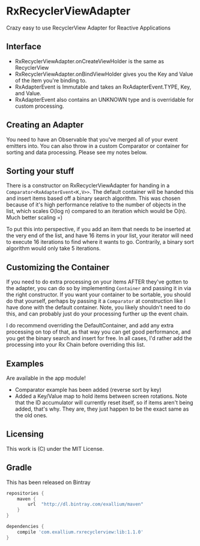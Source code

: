 # RxRecyclerViewAdapter

Crazy easy to use RecyclerView Adapter for Reactive Applications

## Interface

* RxRecyclerViewAdapter.onCreateViewHolder is the same as RecyclerView
* RxRecyclerViewAdapter.onBindViewHolder gives you the Key and Value of the item
  you're binding to.
* RxAdapterEvent is Immutable and takes an RxAdapterEvent.TYPE, Key, and Value.
* RxAdapterEvent also contains an UNKNOWN type and is overridable for custom
  processing.

## Creating an Adapter

You need to have an Observable that you've merged all of your event emitters
into.  You can also throw in a custom Comparator or container for sorting and
data processing.  Please see my notes below.

## Sorting your stuff

There is a constructor on RxRecyclerViewAdapter for handing in a ```Comparator<RxAdapterEvent<K,V>>```.
The default container will be handed this and insert items based off a binary
search algorithm.  This was chosen because of it's high performance relative to
the number of objects in the list, which scales O(log n) compared to an
iteration which would be O(n).  Much better scaling =) 

To put this into perspective, if you add an item that needs to be inserted at 
the very end of the list, and have 16 items in your list, your iterator will
need to execute 16 iterations to find where it wants to go.  Contrarily, a
binary sort algorithm would only take 5 iterations.

## Customizing the Container

If you need to do extra processing on your items AFTER they've gotten to the
adapter, you can do so by implementing ```Container``` and passing it in via
the right constructor.  If you want your container to be sortable, you should
do that yourself, perhaps by passing it a ```Comparator``` at construction like I 
have done with the default container.  Note, you likely shouldn't need to do
this, and can probably just do your processing further up the event chain.

I do recommend overriding the DefaultContainer, and add any extra processing on
top of that, as that way you can get good performance, and you get the binary
search and insert for free.  In all cases, I'd rather add the processing into
your Rx Chain before overriding this list.

## Examples

Are available in the app module!

* Comparator example has been added (reverse sort by key)
* Added a Key/Value map to hold items between screen rotations.  Note that the
  ID accumulator will currently reset itself, so if items aren't being added,
that's why.  They are, they just happen to be the exact same as the old ones.

## Licensing

This work is (C) under the MIT License.

## Gradle

This has been released on Bintray

```groovy
repositories {
    maven {
        url  "http://dl.bintray.com/exallium/maven" 
    }
}

dependencies {
    compile 'com.exallium.rxrecyclerview:lib:1.1.0'
}
```
